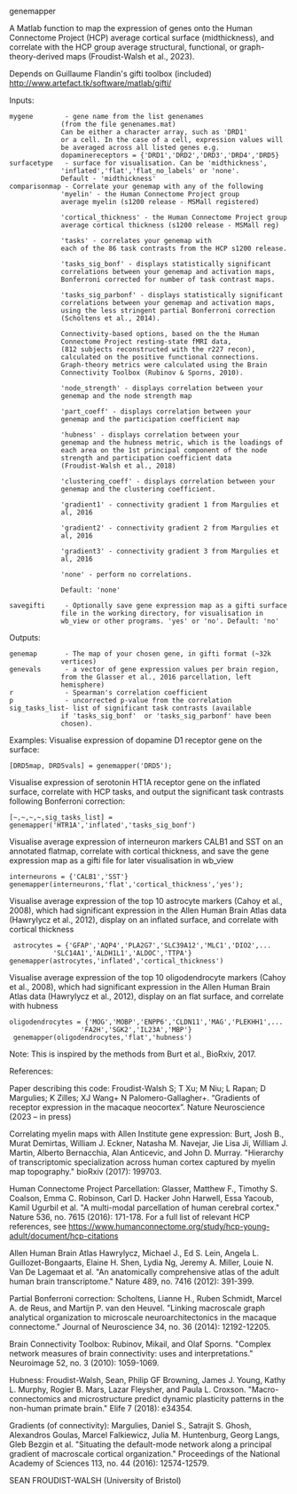  genemapper 
 
 A Matlab function to map the expression of genes onto the Human
 Connectome Project (HCP) average cortical surface (midthickness), and
 correlate with the HCP group average structural, functional, or
 graph-theory-derived maps (Froudist-Walsh et al., 2023).
 
 Depends on Guillaume Flandin's gifti toolbox (included)
 http://www.artefact.tk/software/matlab/gifti/
 
 Inputs:
 
 	mygene        - gene name from the list genenames 
                 (from the file genenames.mat)
                 Can be either a character array, such as 'DRD1'
                 or a cell. In the case of a cell, expression values will
                 be averaged across all listed genes e.g.
                 dopaminereceptors = {'DRD1','DRD2','DRD3','DRD4','DRD5}
 	surfacetype   - surface for visualisation. Can be 'midthickness',
                 'inflated','flat','flat_no_labels' or 'none'. 
                 Default - 'midthickness'
 	comparisonmap - Correlate your genemap with any of the following
                 'myelin' - the Human Connectome Project group
                 average myelin (s1200 release - MSMall registered)

                 'cortical_thickness' - the Human Connectome Project group
                 average cortical thickness (s1200 release - MSMall reg)

                 'tasks' - correlates your genemap with
                 each of the 86 task contrasts from the HCP s1200 release.

                 'tasks_sig_bonf' - displays statistically significant 
                 correlations between your genemap and activation maps, 
                 Bonferroni corrected for number of task contrast maps.

                 'tasks_sig_parbonf' - displays statistically significant 
                 correlations between your genemap and activation maps, 
                 using the less stringent partial Bonferroni correction
                 (Scholtens et al., 2014).  

                 Connectivity-based options, based on the the Human 
                 Connectome Project resting-state fMRI data, 
                 (812 subjects reconstructed with the r227 recon),
                 calculated on the positive functional connections.
                 Graph-theory metrics were calculated using the Brain
                 Connectivity Toolbox (Rubinov & Sporns, 2010).
       
                 'node_strength' - displays correlation between your
                 genemap and the node strength map

                 'part_coeff' - displays correlation between your
                 genemap and the participation coefficient map

                 'hubness' - displays correlation between your
                 genemap and the hubness metric, which is the loadings of
                 each area on the 1st principal component of the node
                 strength and participation coefficient data
                 (Froudist-Walsh et al., 2018)

                 'clustering_coeff' - displays correlation between your
                 genemap and the clustering coefficient.
 
                 'gradient1' - connectivity gradient 1 from Margulies et
                 al, 2016

                 'gradient2' - connectivity gradient 2 from Margulies et
                 al, 2016

                 'gradient3' - connectivity gradient 3 from Margulies et
                 al, 2016

                 'none' - perform no correlations.

                 Default: 'none'
 
 	savegifti     - Optionally save gene expression map as a gifti surface
                 file in the working directory, for visualisation in
                 wb_view or other programs. 'yes' or 'no'. Default: 'no'

 Outputs: 
 
 	genemap       - The map of your chosen gene, in gifti format (~32k
                 vertices)
 	genevals      - a vector of gene expression values per brain region,
                 from the Glasser et al., 2016 parcellation, left 
                 hemisphere)
	r             - Spearman's correlation coefficient
 	p             - uncorrected p-value from the correlation
 	sig_tasks_list- list of significant task contrasts (available 
                 if 'tasks_sig_bonf'  or 'tasks_sig_parbonf' have been 
                 chosen).

 
 Examples: 
 Visualise expression of dopamine D1 receptor gene on the surface:
 
 	[DRD5map, DRD5vals] = genemapper('DRD5');

 Visualise expression of serotonin HT1A receptor gene on the inflated 
 surface, correlate with HCP tasks, and output the significant task 
 contrasts following Bonferroni correction:
 
 	[~,~,~,~,sig_tasks_list] = genemapper('HTR1A','inflated','tasks_sig_bonf')

 Visualise average expression of interneuron markers CALB1 and SST on an
 annotated flatmap, correlate with cortical thickness, and save the gene
 expression map as a gifti file for later visualisation in wb_view
 
 	interneurons = {'CALB1','SST'}
 	genemapper(interneurons,'flat','cortical_thickness','yes');

 Visualise average expression of the top 10 astrocyte markers (Cahoy et
 al., 2008), which had significant expression in the Allen Human Brain
 Atlas data (Hawrylycz et al., 2012), display on an inflated surface, and
 correlate with cortical thickness
 
	 astrocytes = {'GFAP','AQP4','PLA2G7','SLC39A12','MLC1','DIO2',...
               'SLC14A1','ALDH1L1','ALDOC','TTPA'}
 	genemapper(astrocytes,'inflated','cortical_thickness')

 Visualise average expression of the top 10 oligodendrocyte markers (Cahoy
 et al., 2008), which had significant expression in the Allen Human Brain
 Atlas data (Hawrylycz et al., 2012), display on an flat surface, and
 correlate with hubness
 
 	oligodendrocytes = {'MOG','MOBP','ENPP6','CLDN11','MAG','PLEKHH1',...
                      'FA2H','SGK2','IL23A','MBP'}
	 genemapper(oligodendrocytes,'flat','hubness')

 Note:
 This is inspired by the methods from Burt et al., BioRxiv, 2017.
 
 References:
 
 Paper describing this code:
 Froudist-Walsh S; T Xu; M Niu; L Rapan; D Margulies; K Zilles; XJ Wang+ 
 N Palomero-Gallagher+. “Gradients of receptor expression in the macaque neocortex”. 
 Nature Neuroscience (2023 – in press) 
 
 Correlating myelin maps with Allen Institute gene expression:
 Burt, Josh B., Murat Demirtas, William J. Eckner, Natasha M. Navejar, 
 Jie Lisa Ji, William J. Martin, Alberto Bernacchia, Alan Anticevic, and 
 John D. Murray. "Hierarchy of transcriptomic specialization across human 
 cortex captured by myelin map topography." bioRxiv (2017): 199703.

 Human Connectome Project 
 Parcellation:
 Glasser, Matthew F., Timothy S. Coalson, Emma C. Robinson, Carl D. Hacker
 John Harwell, Essa Yacoub, Kamil Ugurbil et al. "A multi-modal 
 parcellation of human cerebral cortex." Nature 536, no. 7615 (2016): 
 171-178.
 For a full list of relevant HCP references, see 
 https://www.humanconnectome.org/study/hcp-young-adult/document/hcp-citations
 
 Allen Human Brain Atlas
 Hawrylycz, Michael J., Ed S. Lein, Angela L. Guillozet-Bongaarts, 
 Elaine H. Shen, Lydia Ng, Jeremy A. Miller, Louie N. Van De Lagemaat et 
 al. "An anatomically comprehensive atlas of the adult human brain 
 transcriptome." Nature 489, no. 7416 (2012): 391-399.

 Partial Bonferroni correction:
 Scholtens, Lianne H., Ruben Schmidt, Marcel A. de Reus, and Martijn P. 
 van den Heuvel. "Linking macroscale graph analytical organization to 
 microscale neuroarchitectonics in the macaque connectome." Journal of 
 Neuroscience 34, no. 36 (2014): 12192-12205.

 Brain Connectivity Toolbox: 
 Rubinov, Mikail, and Olaf Sporns. "Complex 
 network measures of brain connectivity: uses and interpretations." 
 Neuroimage 52, no. 3 (2010): 1059-1069.

 Hubness:
 Froudist-Walsh, Sean, Philip GF Browning, James J. Young, Kathy L. Murphy,
 Rogier B. Mars, Lazar Fleysher, and Paula L. Croxson. "Macro-connectomics 
 and microstructure predict dynamic plasticity patterns in the non-human 
 primate brain." Elife 7 (2018): e34354.
 
 Gradients (of connectivity):
 Margulies, Daniel S., Satrajit S. Ghosh, Alexandros Goulas, Marcel 
 Falkiewicz, Julia M. Huntenburg, Georg Langs, Gleb Bezgin et al. 
 "Situating the default-mode network along a principal gradient of 
 macroscale cortical organization." Proceedings of the National Academy of
 Sciences 113, no. 44 (2016): 12574-12579.
 

 SEAN FROUDIST-WALSH (University of Bristol)
